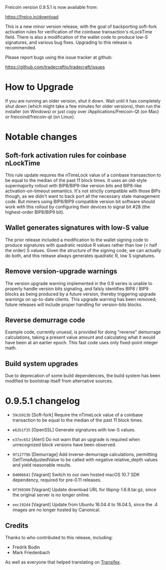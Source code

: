 Freicoin version 0.9.5.1 is now available from:

  https://freico.in/download

This is a new minor version release, with the goal of backporting
soft-fork activation rules for verification of the coinbase
transaction's nLockTime field. There is also a modification of the
wallet code to produce low-S signatures, and various bug
fixes. Upgrading to this release is recommended.

Please report bugs using the issue tracker at github:

  https://github.com/tradecraftio/tradecraft/issues

How to Upgrade
===============

If you are running an older version, shut it down. Wait until it has completely
shut down (which might take a few minutes for older versions), then run the
installer (on Windows) or just copy over /Applications/Freicoin-Qt (on Mac) or
freicoind/freicoin-qt (on Linux).

Notable changes
================

Soft-fork activation rules for coinbase nLockTime
-------------------------------------------------

This rule update requires the nTimeLock value of a coinbase
transasction to be equal to the median of the past 11 block times. It
uses an old-style supermajority rollout with BIP8/BIP9-like version
bits and BIP8-like activation-on-timeout semantics. It's not strictly
compatible with those BIPs though, as we didn't want to back port all
the necessary state management code. But miners using BIP8/BIP9
compatible version bit software should work with this rollout by
configuring their devices to signal bit #28 (the highest-order
BIP8/BIP9 bit).

Wallet generates signatures with low-S value
--------------------------------------------

The prior release included a modification to the wallet signing code
to produce signatures with quadratic residue R values rather than low
(< half the order) S values. Given the structure of the signing code,
we can actually do both, and this release always generates quadratic
R, low S signatures.

Remove version-upgrade warnings
-------------------------------

The version upgrade warning implemented in the 0.9 series is unable to
properly handle version bits signaling, and falsly identifies BIP8 /
BIP9 blocks as being produced by a future version, thereby triggering
upgrade warnings on up-to-date clients. This upgrade warning has been
removed; future releases will include proper handling for version-bits
blocks.

Reverse demurrage code
----------------------

Example code, currently unuesd, is provided for doing "reverse"
demurrage calculations, taking a present value amount and calculating
what it would have been at an earlier epoch. This fast code uses only
fixed-point integer math.

Build system upgrades
---------------------

Due to deprecation of some build dependencies, the build system has
been modified to bootstrap itself from alternative sources.

0.9.5.1 changelog
=================

- `59cb913b` [Soft-fork]
  Require the nTimeLock value of a coinbase transaction to be equal to
  the median of the past 11 block times.

- `e62b1f35` [OpenSSL]
  Generate signatures with low-S values.

- `e37ec652` [Alert]
  Do not warn that an upgrade is required when unrecognized block
  versions have been observed.

- `9f12779b` [Demurrage]
  Add inverse-demurrage calculations, permitting GetTimeAdjustedValue
  to be called with negative relative_depth values and yield
  reasonable results.

- `04006641` [Vagrant]
  Switch to our own hosted macOS 10.7 SDK dependency, required for
  pre-0.11 releases.

- `9f399309` [Vagrant]
  Update download URL for libpng-1.6.8.tar.gz, since the original
  server is no longer online.

- `eec192d4` [Vagrant]
  Update from Ubuntu 16.04.4 to 16.04.5, since the .4 images are no
  longer hosted by Canonical.

Credits
--------

Thanks to who contributed to this release, including:

- Fredrik Bodin
- Mark Friedenbach

As well as everyone that helped translating on [Transifex](https://www.transifex.com/tradecraft/freicoin-1/).
